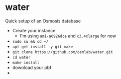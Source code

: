 water
==============

Quick setup of an Osmosis database

- Create your instance
  - I'm using `ami-a6926dce` and `c3.4xlarge` for now
- `sudo su && cd ~/`
- `apt-get install -y git make`
- `git clone https://github.com/osmlab/water.git`
- `cd water`
- `make install`
- download your pbf
- 
